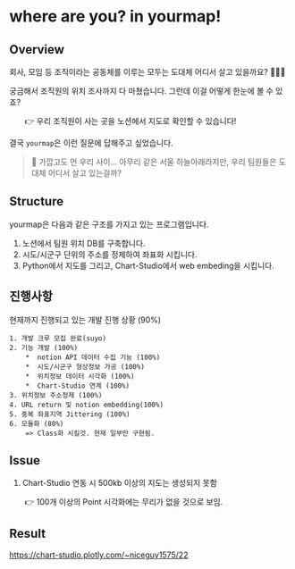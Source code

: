# where are you? in yourmap!

## Overview

회사, 모임 등 조직이라는 공동체를 이루는 모두는 도대체 어디서 살고 있을까요? 🤷🏻‍♀️

궁금해서 조직원의 위치 조사까지 다 마쳤습니다. 그런데 이걸 어떻게 한눈에 볼 수 있죠?

&nbsp;&nbsp;&nbsp;&nbsp;&nbsp;&nbsp; 👉 우리 조직원이 사는 곳을 노션에서 지도로 확인할 수 있습니다!

결국 `yourmap`은 이런 질문에 답해주고 싶었습니다.

> 🤔 가깝고도 먼 우리 사이... 아무리 같은 서울 하늘아래라지만, 우리 팀원들은 도대체 어디서 살고 있는걸까?
 
## Structure
 yourmap은 다음과 같은 구조를 가지고 있는 프로그램입니다.
 

 
1.  노션에서 팀원 위치 DB를 구축합니다.
2. 시도/시군구 단위의 주소를 정제하여 좌표화 시킵니다.
3. Python에서 지도를 그리고, Chart-Studio에서 web embeding을 시킵니다.

## 진행사항
현재까지 진행되고 있는 개발 진행 상황 (90%)

	1. 개발 크루 모집 완료(suyo)
	2. 기능 개발 (100%)
		*  notion API 데이터 수집 기능 (100%)
		*  시도/시군구 형상정보 가공 (100%)
		*  위치정보 데이터 시각화 (100%)
		*  Chart-Studio 연계 (100%)
	3. 위치정보 주소정제 (100%)
	4. URL return 및 notion embedding(100%)
	5. 중복 좌표지역 Jittering (100%)
	6. 모듈화 (80%)
		=> Class화 시킬것. 현재 일부만 구현됨.

## Issue
1. Chart-Studio 연동 시 500kb 이상의 지도는 생성되지 못함

&nbsp;&nbsp;&nbsp;&nbsp;&nbsp;&nbsp; 👉 100개 이상의 Point 시각화에는 무리가 없을 것으로 보임.

## Result

https://chart-studio.plotly.com/~niceguy1575/22
